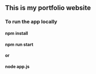 ## This is my portfolio website

### To run the app locally

#### npm install

#### npm run start
#### or 
#### node app.js
